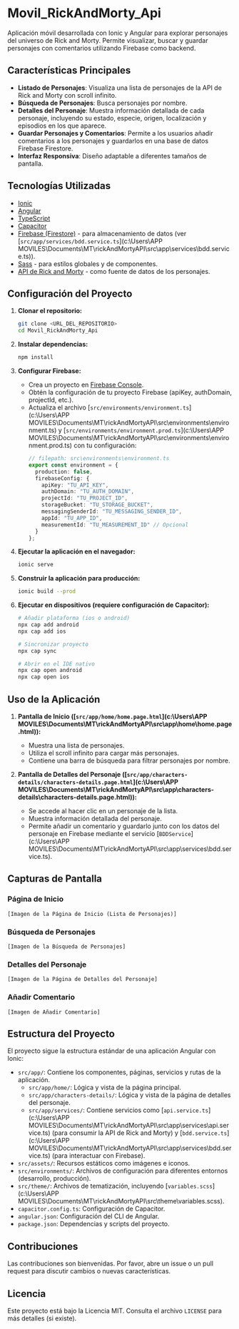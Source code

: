 # Movil_RickAndMorty_Api

Aplicación móvil desarrollada con Ionic y Angular para explorar personajes del universo de Rick and Morty. Permite visualizar, buscar y guardar personajes con comentarios utilizando Firebase como backend.

## Características Principales

*   **Listado de Personajes**: Visualiza una lista de personajes de la API de Rick and Morty con scroll infinito.
*   **Búsqueda de Personajes**: Busca personajes por nombre.
*   **Detalles del Personaje**: Muestra información detallada de cada personaje, incluyendo su estado, especie, origen, localización y episodios en los que aparece.
*   **Guardar Personajes y Comentarios**: Permite a los usuarios añadir comentarios a los personajes y guardarlos en una base de datos Firebase Firestore.
*   **Interfaz Responsiva**: Diseño adaptable a diferentes tamaños de pantalla.

## Tecnologías Utilizadas

*   [Ionic](https://ionicframework.com/)
*   [Angular](https://angular.io/)
*   [TypeScript](https://www.typescriptlang.org/)
*   [Capacitor](https://capacitorjs.com/)
*   [Firebase (Firestore)](https://firebase.google.com/docs/firestore) - para almacenamiento de datos (ver [`src/app/services/bdd.service.ts`](c:\Users\APP MOVILES\Documents\MT\rickAndMortyAPI\src\app\services\bdd.service.ts)).
*   [Sass](https://sass-lang.com/) - para estilos globales y de componentes.
*   [API de Rick and Morty](https://rickandmortyapi.com/) - como fuente de datos de los personajes.

## Configuración del Proyecto

1.  **Clonar el repositorio:**
    ```bash
    git clone <URL_DEL_REPOSITORIO>
    cd Movil_RickAndMorty_Api
    ```

2.  **Instalar dependencias:**
    ```bash
    npm install
    ```

3.  **Configurar Firebase:**
    *   Crea un proyecto en [Firebase Console](https://console.firebase.google.com/).
    *   Obtén la configuración de tu proyecto Firebase (apiKey, authDomain, projectId, etc.).
    *   Actualiza el archivo [`src/environments/environment.ts`](c:\Users\APP MOVILES\Documents\MT\rickAndMortyAPI\src\environments\environment.ts) y [`src/environments/environment.prod.ts`](c:\Users\APP MOVILES\Documents\MT\rickAndMortyAPI\src\environments\environment.prod.ts) con tu configuración:
        ```typescript
        // filepath: src\environments\environment.ts
        export const environment = {
          production: false,
          firebaseConfig: {
            apiKey: "TU_API_KEY",
            authDomain: "TU_AUTH_DOMAIN",
            projectId: "TU_PROJECT_ID",
            storageBucket: "TU_STORAGE_BUCKET",
            messagingSenderId: "TU_MESSAGING_SENDER_ID",
            appId: "TU_APP_ID",
            measurementId: "TU_MEASUREMENT_ID" // Opcional
          }
        };
        ```

4.  **Ejecutar la aplicación en el navegador:**
    ```bash
    ionic serve
    ```

5.  **Construir la aplicación para producción:**
    ```bash
    ionic build --prod
    ```

6.  **Ejecutar en dispositivos (requiere configuración de Capacitor):**
    ```bash
    # Añadir plataforma (ios o android)
    npx cap add android
    npx cap add ios

    # Sincronizar proyecto
    npx cap sync

    # Abrir en el IDE nativo
    npx cap open android
    npx cap open ios
    ```

## Uso de la Aplicación

1.  **Pantalla de Inicio ([`src/app/home/home.page.html`](c:\Users\APP MOVILES\Documents\MT\rickAndMortyAPI\src\app\home\home.page.html)):**
    *   Muestra una lista de personajes.
    *   Utiliza el scroll infinito para cargar más personajes.
    *   Contiene una barra de búsqueda para filtrar personajes por nombre.

2.  **Pantalla de Detalles del Personaje ([`src/app/characters-details/characters-details.page.html`](c:\Users\APP MOVILES\Documents\MT\rickAndMortyAPI\src\app\characters-details\characters-details.page.html)):**
    *   Se accede al hacer clic en un personaje de la lista.
    *   Muestra información detallada del personaje.
    *   Permite añadir un comentario y guardarlo junto con los datos del personaje en Firebase mediante el servicio [`BDDService`](c:\Users\APP MOVILES\Documents\MT\rickAndMortyAPI\src\app\services\bdd.service.ts).

## Capturas de Pantalla

### Página de Inicio
<!-- Aquí puedes añadir una imagen de la página de inicio -->
`[Imagen de la Página de Inicio (Lista de Personajes)]`

### Búsqueda de Personajes
<!-- Aquí puedes añadir una imagen de la funcionalidad de búsqueda -->
`[Imagen de la Búsqueda de Personajes]`

### Detalles del Personaje
<!-- Aquí puedes añadir una imagen de la página de detalles -->
`[Imagen de la Página de Detalles del Personaje]`

### Añadir Comentario
<!-- Aquí puedes añadir una imagen del proceso de añadir un comentario -->
`[Imagen de Añadir Comentario]`

## Estructura del Proyecto

El proyecto sigue la estructura estándar de una aplicación Angular con Ionic:

*   `src/app/`: Contiene los componentes, páginas, servicios y rutas de la aplicación.
    *   `src/app/home/`: Lógica y vista de la página principal.
    *   `src/app/characters-details/`: Lógica y vista de la página de detalles del personaje.
    *   `src/app/services/`: Contiene servicios como [`api.service.ts`](c:\Users\APP MOVILES\Documents\MT\rickAndMortyAPI\src\app\services\api.service.ts) (para consumir la API de Rick and Morty) y [`bdd.service.ts`](c:\Users\APP MOVILES\Documents\MT\rickAndMortyAPI\src\app\services\bdd.service.ts) (para interactuar con Firebase).
*   `src/assets/`: Recursos estáticos como imágenes e iconos.
*   `src/environments/`: Archivos de configuración para diferentes entornos (desarrollo, producción).
*   `src/theme/`: Archivos de tematización, incluyendo [`variables.scss`](c:\Users\APP MOVILES\Documents\MT\rickAndMortyAPI\src\theme\variables.scss).
*   `capacitor.config.ts`: Configuración de Capacitor.
*   `angular.json`: Configuración del CLI de Angular.
*   `package.json`: Dependencias y scripts del proyecto.

## Contribuciones

Las contribuciones son bienvenidas. Por favor, abre un issue o un pull request para discutir cambios o nuevas características.

## Licencia

Este proyecto está bajo la Licencia MIT. Consulta el archivo `LICENSE` para más detalles (si existe).
